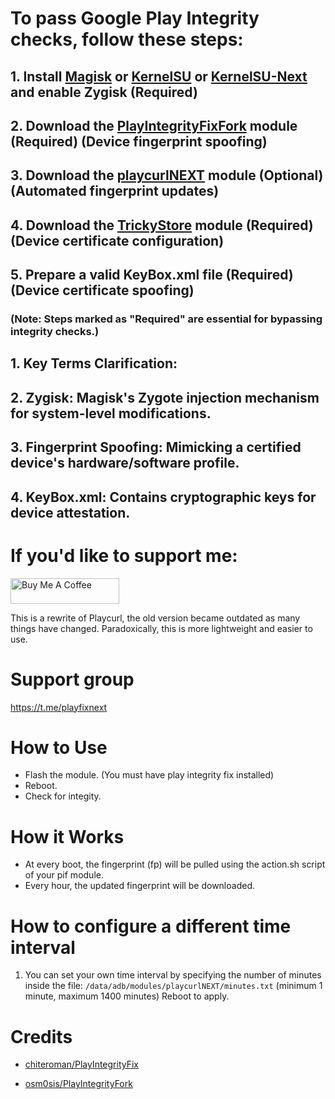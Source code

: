 # To pass Google Play Integrity checks, follow these steps:
## 1. Install [Magisk](https://github.com/topjohnwu/MagiskManager) or [KernelSU](https://github.com/tiann/KernelSU) or [KernelSU-Next](https://github.com/KernelSU-Next/KernelSU-Next) and enable Zygisk (‌Required‌)
## 2. Download the [‌PlayIntegrityFixFork‌](https://github.com/oujunke/PlayIntegrityFixFork) module (‌Required‌) (Device fingerprint spoofing)
## 3. Download the [‌playcurlNEXT‌](https://github.com/oujunke/playcurlNEXT) module (Optional) (Automated fingerprint updates)
## 4. Download the [‌TrickyStore‌](https://github.com/oujunke/TrickyStore) module (‌Required‌) (Device certificate configuration)
## 5. Prepare a valid ‌KeyBox.xml‌ file (‌Required‌) (Device certificate spoofing)
### (Note: Steps marked as "Required" are essential for bypassing integrity checks.)

## 1. ‌Key Terms Clarification:‌

## 2. ‌Zygisk‌: Magisk's Zygote injection mechanism for system-level modifications.
## 3. ‌Fingerprint Spoofing‌: Mimicking a certified device's hardware/software profile.
## 4. ‌KeyBox.xml‌: Contains cryptographic keys for device attestation.
# If you'd like to support me:

<a href="https://www.buymeacoffee.com/daboynb" target="_blank"><img src="https://cdn.buymeacoffee.com/buttons/default-orange.png" alt="Buy Me A Coffee" height="41" width="174"></a>

This is a rewrite of Playcurl, the old version became outdated as many things have changed. Paradoxically, this is more lightweight and easier to use.

# Support group
https://t.me/playfixnext

# How to Use
- Flash the module. (You must have play integrity fix installed)
- Reboot.
- Check for integity.

# How it Works
- At every boot, the fingerprint (fp) will be pulled using the action.sh script of your pif module.
- Every hour, the updated fingerprint will be downloaded.

# How to configure a different time interval
1) You can set your own time interval by specifying the number of minutes inside the file: 
        `/data/adb/modules/playcurlNEXT/minutes.txt` 
(minimum 1 minute, maximum 1400 minutes)
Reboot to apply.   

# Credits
- [chiteroman/PlayIntegrityFix](https://github.com/chiteroman/PlayIntegrityFix)

- [osm0sis/PlayIntegrityFork](https://github.com/osm0sis/PlayIntegrityFork)
